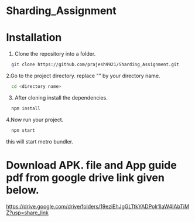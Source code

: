 # Sharding_Assignment


# Installation

1. Clone the repository into a folder.
```sh
  git clone https://github.com/prajesh9921/Sharding_Assignment.git
```
2.Go to the project directory. replace "<directory name>" by your directory name.
```sh
  cd <directory name>
```
3. After cloning install the dependencies.
```sh
  npm install
```
4.Now run your project.
```sh
  npn start
```
this will start metro bundler.

# Download APK. file and App guide pdf from google drive link given below.

https://drive.google.com/drive/folders/19eziEhJgGLTtkYADPolr1IaW4IAbTiMZ?usp=share_link
